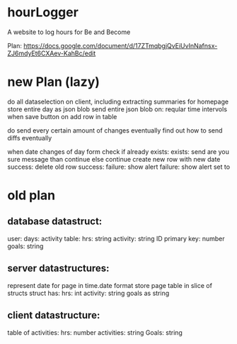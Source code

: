 # hourLogger
A website to log hours for Be and Become 

Plan:
https://docs.google.com/document/d/17ZTmqbgjQvEiUvInNafnsx-ZJ6mdyEt6CXAev-KahBc/edit

# new Plan (lazy)
do all dataselection on client, including extracting summaries for homepage
store entire day as json blob
send entire json blob on:
    reqular time intervols
    when save button
    on add row in table

do send every certain amount of changes eventually
find out how to send diffs eventually

when date changes of day form
    check if already exists:
     exists:
        send are you sure message than continue
        else continue
    create new row with new date
            success:
                delete old row
                    success:
                    failure:
                        show alert
            failure:
                show alert
                set to 

# old plan
## database datastruct:
user:
    days:
        activity table:
            hrs: string
            activity: string
            ID primary key: number
        goals: string
            

## server datastructures:
represent date for page in time.date format
store page table in slice of structs
    struct has:
        hrs: int
        activity: string
goals as string

## client datastructure:
table of activities:
    hrs: number
    activities: string
Goals: string

